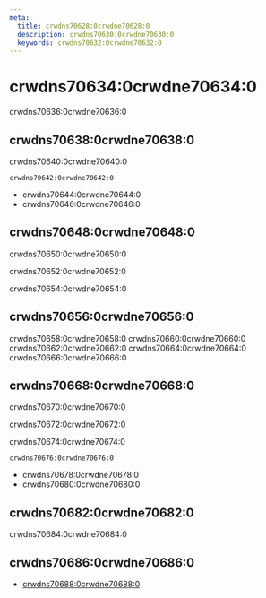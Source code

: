 ```yaml
---
meta:
  title: crwdns70628:0crwdne70628:0
  description: crwdns70630:0crwdne70630:0
  keywords: crwdns70632:0crwdne70632:0
---
```


# crwdns70634:0crwdne70634:0
crwdns70636:0crwdne70636:0

<entry-ad />

## crwdns70638:0crwdne70638:0
crwdns70640:0crwdne70640:0

`crwdns70642:0crwdne70642:0`
- crwdns70644:0crwdne70644:0
- crwdns70646:0crwdne70646:0


## crwdns70648:0crwdne70648:0
crwdns70650:0crwdne70650:0

  crwdns70652:0crwdne70652:0

  crwdns70654:0crwdne70654:0

## crwdns70656:0crwdne70656:0
crwdns70658:0crwdne70658:0
<alert type="success">crwdns70660:0crwdne70660:0</alert>
<alert type="info">crwdns70662:0crwdne70662:0</alert>
<alert type="warning">crwdns70664:0crwdne70664:0</alert>
<alert type="error">crwdns70666:0crwdne70666:0</alert>

## crwdns70668:0crwdne70668:0
crwdns70670:0crwdne70670:0

  crwdns70672:0crwdne70672:0

  crwdns70674:0crwdne70674:0

  `crwdns70676:0crwdne70676:0`
  - crwdns70678:0crwdne70678:0
  - crwdns70680:0crwdne70680:0

## crwdns70682:0crwdne70682:0
crwdns70684:0crwdne70684:0

## crwdns70686:0crwdne70686:0
  - [crwdns70688:0crwdne70688:0]()

<backmatter />

